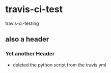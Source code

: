 # travis-ci-test
travis-ci-testing
## also a header
### Yet another Header
 - deleted the python script from the travis yml
